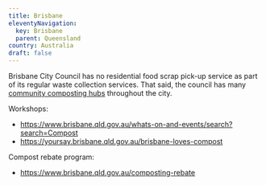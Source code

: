 ```yaml
---
title: Brisbane
eleventyNavigation:
  key: Brisbane
  parent: Queensland
country: Australia
draft: false
---
```


Brisbane City Council has no residential food scrap pick-up service as part of its regular waste collection services. That said, the council has many <a href="https://www.brisbane.qld.gov.au/clean-and-green/green-home-and-community/sustainable-gardening/compost-and-food-waste-recycling/compost/community-composting-hubs" target="_blank" rel="noopener">community composting hubs</a> throughout the city.

Workshops:

- https://www.brisbane.qld.gov.au/whats-on-and-events/search?search=Compost
- https://yoursay.brisbane.qld.gov.au/brisbane-loves-compost

Compost rebate program:

- https://www.brisbane.qld.gov.au/composting-rebate
